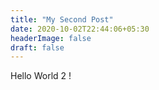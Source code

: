 ```yaml
---
title: "My Second Post"
date: 2020-10-02T22:44:06+05:30
headerImage: false
draft: false
---
```


Hello World 2 !

